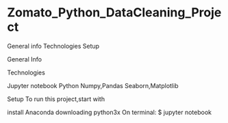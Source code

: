 # Zomato_Python_DataCleaning_Project

General info
Technologies
Setup

General Info

Technologies

Jupyter notebook
Python 
Numpy,Pandas
Seaborn,Matplotlib



Setup
To run this project,start with

install Anaconda
downloading python3x
On terminal:
$ jupyter notebook
